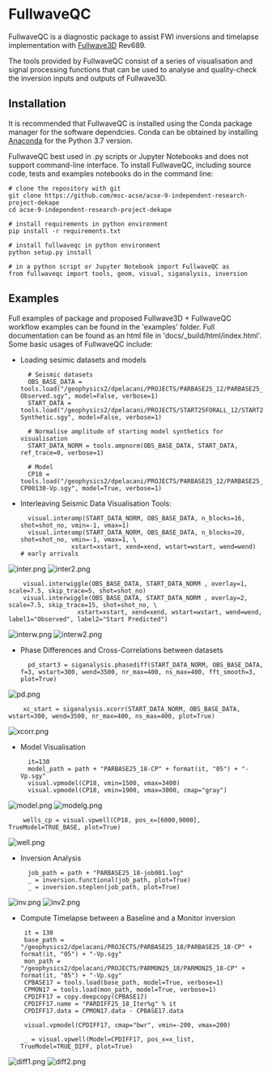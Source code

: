# FullwaveQC

FullwaveQC is a diagnostic package to assist FWI inversions and timelapse implementation with
[Fullwave3D](http://fullwave3d.github.io/) Rev689.

The tools provided by FullwaveQC consist of a series of visualisation and signal processing functions that can be used
to analyse and quality-check the inversion inputs and outputs of Fullwave3D.


## Installation
It is recommended that FullwaveQC is installed using the Conda package manager for the software dependcies. Conda can be
obtained by installing [Anaconda](https://www.anaconda.com/distribution/) for the Python 3.7 version.

FullwaveQC best used in .py scripts or Jupyter Notebooks and does not support command-line interface.
To install FullwaveQC, including source code, tests and examples notebooks do in the command line:
   
 
    # clone the repository with git
    git clone https://github.com/msc-acse/acse-9-independent-research-project-dekape
    cd acse-9-independent-research-project-dekape
    
    # install requirements in python environment
    pip install -r requirements.txt
    
    # install fullwaveqc in python environment
    python setup.py install
    
    # in a python script or Jupyter Notebook import FullwaveQC as
    from fullwaveqc import tools, geom, visual, siganalysis, inversion


## Examples
Full examples of package and proposed Fullwave3D + FullwaveQC workflow examples can be found in the 'examples' folder.
Full documentation can be found as an html file in 'docs/_build/html/index.html'.
Some basic usages of FullwaveQC include:

- Loading sesimic datasets and models

        # Seismic datasets
        OBS_BASE_DATA = tools.load("/geophysics2/dpelacani/PROJECTS/PARBASE25_12/PARBASE25_12-Observed.sgy", model=False, verbose=1)
        START_DATA = tools.load("/geophysics2/dpelacani/PROJECTS/START25FORALL_12/START25FORALL_12-Synthetic.sgy", model=False, verbose=1)
        
        # Normalise amplitude of starting model synthetics for visualisation
        START_DATA_NORM = tools.ampnorm(OBS_BASE_DATA, START_DATA, ref_trace=0, verbose=1)
        
        # Model
        CP18 = tools.load("/geophysics2/dpelacani/PROJECTS/PARBASE25_12/PARBASE25_12-CP00130-Vp.sgy", model=True, verbose=1)
        
    

- Interleaving Seismic Data Visualisation Tools: 

        visual.interamp(START_DATA_NORM, OBS_BASE_DATA, n_blocks=16, shot=shot_no, vmin=-1, vmax=1)
        visual.interamp(START_DATA_NORM, OBS_BASE_DATA, n_blocks=20, shot=shot_no, vmin=-1, vmax=1, \
                    xstart=xstart, xend=xend, wstart=wstart, wend=wend)   # early arrivals
    
![inter.png](./figs/inter.png)
![inter2.png](./figs/inter2.png)
        
        visual.interwiggle(OBS_BASE_DATA, START_DATA_NORM , overlay=1, scale=7.5, skip_trace=5, shot=shot_no)
        visual.interwiggle(OBS_BASE_DATA, START_DATA_NORM , overlay=2, scale=7.5, skip_trace=15, shot=shot_no, \
                       xstart=xstart, xend=xend, wstart=wstart, wend=wend, label1="Observed", label2="Start Predicted")
                       
![interw.png](./figs/interw.png)
![interw2.png](./figs/interw2.png)

        
- Phase Differences and Cross-Correlations between datasets

        pd_start3 = siganalysis.phasediff(START_DATA_NORM, OBS_BASE_DATA, f=3, wstart=300, wend=3500, nr_max=400, ns_max=400, fft_smooth=3, plot=True)
        
![pd.png](./figs/pd.png)
        
        xc_start = siganalysis.xcorr(START_DATA_NORM, OBS_BASE_DATA, wstart=300, wend=3500, nr_max=400, ns_max=400, plot=True)
        
![xcorr.png](./figs/xcorr.png)

- Model Visualisation

        it=130
        model_path = path + "PARBASE25_18-CP" + format(it, "05") + "-Vp.sgy"
        visual.vpmodel(CP18, vmin=1500, vmax=3400)
        visual.vpmodel(CP18, vmin=1900, vmax=3000, cmap="gray")
        
![model.png](./figs/model.png)
![modelg.png](./figs/modelg.png)
        
        wells_cp = visual.vpwell(CP18, pos_x=[6000,9000], TrueModel=TRUE_BASE, plot=True)
        
![well.png](./figs/well.png)
   
        
- Inversion Analysis

        job_path = path + "PARBASE25_18-job001.log"
        _ = inversion.functional(job_path, plot=True)
        _ = inversion.steplen(job_path, plot=True)
        
![inv.png](./figs/inv.png)
![inv2.png](./figs/inv2.png)

 - Compute Timelapse between a Baseline and a Monitor inversion
 
        it = 130
        base_path = "/geophysics2/dpelacani/PROJECTS/PARBASE25_18/PARBASE25_18-CP" + format(it, "05") + "-Vp.sgy"
        mon_path = "/geophysics2/dpelacani/PROJECTS/PARMON25_18/PARMON25_18-CP" + format(it, "05") + "-Vp.sgy"
        CPBASE17 = tools.load(base_path, model=True, verbose=1)
        CPMON17 = tools.load(mon_path, model=True, verbose=1)
        CPDIFF17 = copy.deepcopy(CPBASE17)
        CPDIFF17.name = "PARDIFF25_18_Iter%g" % it
        CPDIFF17.data = CPMON17.data - CPBASE17.data
        
        visual.vpmodel(CPDIFF17, cmap="bwr", vmin=-200, vmax=200)
        
        _ = visual.vpwell(Model=CPDIFF17, pos_x=x_list, TrueModel=TRUE_DIFF, plot=True)
 
![diff1.png](./figs/diff1.png)
![diff2.png](./figs/diff2.png)  